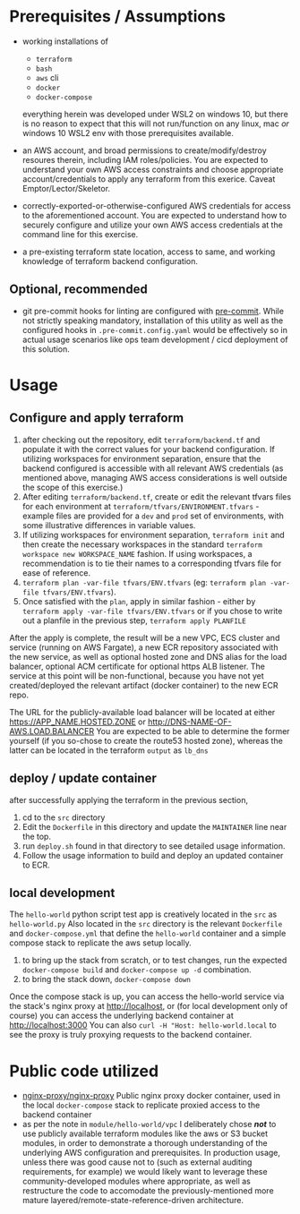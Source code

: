 # Prerequisites / Assumptions
- working installations of
	- `terraform`
	- `bash`
	- `aws` cli
	- `docker`
	- `docker-compose`

  everything herein was developed under WSL2 on windows 10, but there is no
  reason to expect that this will not run/function on any linux, mac *or* windows 10 WSL2 env with those prerequisites available.
- an AWS account, and broad permissions to create/modify/destroy resoures therein, including IAM roles/policies. You are
  expected to understand your own AWS access constraints and choose appropriate account/credentials to apply any terraform from
  this exerice.  Caveat Emptor/Lector/Skeletor.
- correctly-exported-or-otherwise-configured AWS credentials for access to the aforementioned account.  You are expected to
  understand how to securely configure and utilize your own AWS access credentials at the command line for this exercise.
- a pre-existing terraform state location, access to same, and working knowledge of terraform backend configuration.

## Optional, recommended
- git pre-commit hooks for linting are configured with [pre-commit](https://pre-commit.com/).  While not strictly speaking
mandatory, installation of this utility as well as the configured hooks in `.pre-commit.config.yaml` would be effectively
so in actual usage scenarios like ops team development / cicd deployment of this solution.

# Usage
## Configure and apply terraform
1. after checking out the repository, edit `terraform/backend.tf` and populate it with the correct values for your backend
   configuration. If utilizing workspaces for environment separation, ensure that the backend configured is accessible with all
   relevant AWS credentials (as mentioned above, managing AWS access considerations is well outside the scope of this exercise.)
2. After editing `terraform/backend.tf`, create or edit the relevant tfvars files for each environment at
   `terraform/tfvars/ENVIRONMENT.tfvars` - example files are provided for a `dev` and `prod` set of environments, with some
   illustrative differences in variable values.
3. If utilizing workspaces for environment separation, `terraform init` and then create the necessary workspaces in the
   standard `terraform workspace new WORKSPACE_NAME` fashion.  If using workspaces, a recommendation is to tie their names to a
   corresponding tfvars file for ease of reference.
4. `terraform plan -var-file tfvars/ENV.tfvars` (eg: `terraform plan -var-file tfvars/ENV.tfvars`).
5. Once satisfied with the `plan`, apply in similar fashion - either by `terraform apply -var-file tfvars/ENV.tfvars` or if you
   chose to write out a planfile in the previous step, `terraform apply PLANFILE`

After the apply is complete, the result will be a new VPC, ECS cluster and service (running on AWS Fargate), a new ECR
repository associated with the new service, as well as optional hosted zone and DNS alias for the load balancer, optional ACM
certificate for optional https ALB listener.
The service at this point will be non-functional, because you have not yet created/deployed the relevant artifact (docker
container) to the new ECR repo.

The URL for the publicly-available load balancer will be located at either https://APP_NAME.HOSTED.ZONE or
http://DNS-NAME-OF-AWS.LOAD.BALANCER
You are expected to be able to determine the former yourself (if you so-chose to create the route53 hosted zone), whereas the latter can be located in the terraform `output` as `lb_dns`

## deploy / update container
after successfully applying the terraform in the previous section,

1. cd to the `src` directory
2. Edit the `Dockerfile` in this directory and update the `MAINTAINER` line near the top.
3. run `deploy.sh` found in that directory to see detailed usage information.
4. Follow the usage information to build and deploy an updated container to ECR.


## local development
The `hello-world` python script test app is creatively located in the `src` as `hello-world.py`
Also located in the `src` directory is the relevant `Dockerfile` and `docker-compose.yml` that define the `hello-world` container
and a simple compose stack to replicate the aws setup locally.
1. to bring up the stack from scratch, or to test changes, run the expected `docker-compose build` and `docker-compose up -d` combination.
2. to bring the stack down, `docker-compose down`

Once the compose stack is up, you can access the hello-world service via the stack's nginx proxy at
[http://localhost](http://localhost), or (for
local development only of course) you can access the underlying backend container at [http://localhost:3000](http://localhost:3000)
You can also `curl -H "Host: hello-world.local` to see the proxy is truly proxying requests to the backend container.

# Public code utilized
- [nginx-proxy/nginx-proxy](https://github.com/nginx-proxy/nginx-proxy)  Public nginx proxy docker container, used in the local
  `docker-compose` stack to replicate proxied access to the backend container
- as per the note in `module/hello-world/vpc` I deliberately chose ***not*** to use publicly available terraform modules like the aws or S3 bucket modules, in order to demonstrate a thorough understanding of the underlying AWS configuration and prerequisites. In production usage, unless there was good cause not to (such as external auditing requirements, for example) we would likely want to leverage these community-developed modules where appropriate, as well as restructure the code to accomodate the previously-mentioned more mature layered/remote-state-reference-driven architecture.
